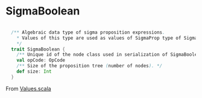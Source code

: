 # SigmaBoolean


```scala

  /** Algebraic data type of sigma proposition expressions.
    * Values of this type are used as values of SigmaProp type of SigmaScript and SigmaDsl
    */
  trait SigmaBoolean {
    /** Unique id of the node class used in serialization of SigmaBoolean. */
    val opCode: OpCode
    /** Size of the proposition tree (number of nodes). */
    def size: Int
  }
```

From [Values.scala](https://github.com/ScorexFoundation/sigmastate-interpreter/blob/develop/sigmastate/src/main/scala/sigmastate/Values.scala#L745)
